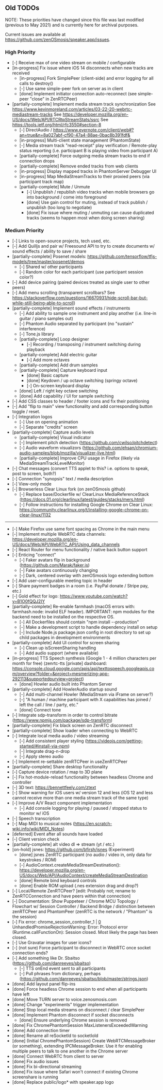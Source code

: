## Old TODOs

NOTE: These priorities have changed since this file was last modified (previous to May 2021) and is currently here for archival purposes.

Current issues are available at https://github.com/zenOSmosis/speaker.app/issues.

### High Priority
- [-] Receive max of one video stream on mobile / configurable
- [in-progress] Fix issue where iOS 14 disconnects when new tracks are received
  - [in-progress] Fork SimplePeer (client-side) and error logging for all calls to destroy()
  - [-] Use same simple-peer fork on server as in client
  - [done] Implement initiator connection auto-reconnect (see simple-peer "close" in ZenRTCPeer)
- [partially-complete] Implement media stream track synchronization
  See https://www.kevinmoreland.com/articles/03-22-20-webrtc-mediastream-tracks
  See https://developer.mozilla.org/en-US/docs/Web/API/RTCRtpStreamStats/ssrc
  See https://tools.ietf.org/html/rfc3550#section-8
  - [-] DirectAudio / https://www.evernote.com/client/web#?an=true&n=8a027abf-cf90-47a4-88ae-0bac8b391fdf&
  - [in-progress] Multi-client state management (PhantomState)
  - [-] Media stream track "read-receipt" play verification / Remote-play status reporting (i.e. participant B is playing video from participant A)
  - [partially-complete] Force outgoing media stream tracks to end if connection drops
  - [partially-complete] Remove ended tracks from web clients
  - [in-progress] Display mapped tracks in PhantomServer Debugger UI
  - [in-progress] Map MediaStreamTracks to their proxied peers (via participant track map)
  - [partially-complete] Mute / Unmute
    - [-] Unpublish / republish video tracks when mobile browsers go into background / come into foreground
    - [done] Use gain control for muting, instead of track publish / unpublish (too long to negotiate)
    - [done] Fix issue where muting / unmuting can cause duplicated tracks (seems to happen most when doing screen sharing)

### Medium Priority
- [-] Links to open-source projects, tech used, etc.
- [-] Add Quilljs and pair w/ Freesound API to try to create documents w/ sound effects / ability to save / share
- [partially-complete] Posenet models:  https://github.com/tensorflow/tfjs-models/tree/master/posenet/demos
  - [-] Shared w/ other participants
  - [-] Random color for each participant (use participant session color?)
- [-] Add device pairing (paired devices treated as single user to other peers)
- [-] Add menu scrolling (transparent scrollbars?  See https://stackoverflow.com/questions/16670931/hide-scroll-bar-but-while-still-being-able-to-scroll)
- [partially-complete] Implement sound effects / instruments
  - [-] Add ability to sample one instrument and play another (i.e. line-in guitar / piano samples out)
  - [-] Phantom Audio separated by participant (no "sustain" interference)
  - [-] Tone.js library
  - [partially-complete] Loop designer
    - [-] Recording / transposing / instrument switching during playback
  - [partially-complete] Add electric guitar
    - [-] Add more octaves
  - [partially-complete] Add drum samples
  - [partially-complete] Capture keyboard input
    - [done] Basic capture
    - [done] Keydown / up octave switching (springy octave)
    - [-] On-screen keyboard display
  - [done] Left / right key octave switching
  - [done] Add capability / UI for sample switching
- [-] Add CSS classes to header / footer icons and fix their positioning
- [-] Add "flip to main" view functionality and add corresponding button toggle / reset.
- [-] Integration logos
  - [-] Use on opening animation
  - [-] Separate "credits" screen
- [partially-complete] Capture audio levels
  - [partially-complete] Visual indicator
  - [-] Implement pitch detection (https://github.com/cwilso/pitchdetect)
  - [-] Audio waveform visualizors (https://github.com/ehsan/chromium-audio-samples/blob/mozilla/visualizer-live.html)
  - [partially-complete] Improve CPU usage in Firefox (likely via MediaStreamTrackLevelMonitor) 
- [-] Chat messages (convert TTS applet to this?  i.e. options to speak, post to screen, both?)
- [-] Connection "synopsis" text / media description
- [-] View-only mode
- [-] Browserless Clear Linux fork (on zenOSmosis github)
  - [-] Replace base/Dockerfile w/ ClearLinux MediaReferenceStack (https://docs.01.org/clearlinux/latest/guides/stacks/mers.html)
  - [-] Follow instructions for installing Google Chrome on Clear Linux: https://community.clearlinux.org/t/installing-google-chrome-on-clear-linux/1132

-----

- [-] Make Firefox use same font spacing as Chrome in the main menu
- [-] Implement multiple WebRTC data channels: https://developer.mozilla.org/en-US/docs/Web/API/WebRTC_API/Using_data_channels
- [-] React Router for menu functionality / native back button support
- [-] Enticing "connect"
  - [-] Faker avatars flip in background (https://github.com/Marak/faker.js)
  - [-] Fake avatars continuously changing
  - [-] Dark, centered overlay with zenOSmosis logo extending bottom
- [-] Add user-configurable meeting topic in header
- [-] Share payment badges in a room (i.e. PayPal donate / Stripe pay, etc.)
- [-] Gold effect for logo:  https://www.youtube.com/watch?v=B1O0fQQJ2IY
- [partially-complete] Re-enable farmhash (macOS errors with: farmhash.node: invalid ELF header). IMPORTANT: npm modules for the backend need to be installed on the respective OS.
  - [-] All Dockerfiles should contain "npm install --production"
  - [-] Make a development script to handle dependency install on setup
  - [-] Include Node.js package.json config in root directory to set up child packages in development environments
- [partially-complete] Add UI control for screen sharing
  - [-] Clean up isScreenSharing handling
  - [-] Add audio support (where available)
- [in-progress] TTS Speech synthesis (Google 1 - 4 million characters per month for free) (zenrtc-tts [private] dashboard: https://console.cloud.google.com/apis/api/texttospeech.googleapis.com/overview?folder=&project=mesmerizing-app-292113&supportedpurview=project)
  - [done] Howler audio built into Phantom Server
- [partially-complete] Add HowlerAudio startup sound
  - [-] Add multi-channel Howler (MediaStream via iFrame on server?)
  - [-] "A human / machine participant with X capabilities has joined / left the call / line / party, etc."
  - [done] Connect tone
- [-] Integrate sdp-transform in order to control bitrate (https://www.npmjs.com/package/sdp-transform)
- [partially-complete] Fix black screen on ZenRTC disconnect
- [partially-complete] Show loader when connecting to WebRTC
- [-] Integrate local media audio / video streaming
  - [-] Add consistent player styling (https://videojs.com/getting-started/#install-via-npm)
  - [-] Integrate drag-n-drop
  - [-] Apply stereo audio
- [-] Implement re-settable zenRTCPeer in useZenRTCPeer
- [partially-complete] Share desktop functionality
- [-] Capture device rotation / map to 3D plane
- [-] Fix hot-module-reload functionality between headless Chrome and controller
- [-] 3D text: https://bennettfeely.com/ztext
- [-] Show warning for iOS users w/ version 12 and less (iOS 12 and less cannot receive more than one media stream track of the same type)
- [-] Improve A/V React component implementation
  - [-] Add console logging for playing / paused / stopped status to monitor w/ iOS
- [-] Speech transcription
- [-] Map MIDI to musical notes (https://en.scratch-wiki.info/wiki/MIDI_Notes)
- [deferred] Event after all sounds have loaded
- [-] Client version check
- [partially-complete] alt video dl => stream (yt / etc.)
- [on-hold] jsnes: https://github.com/bfirsh/jsnes (Experiment)
  - [done] jsnes ZenRTC participant (no audio / video in, only data for keystrokes / ROM)
  - [-] AudioContext.createMediaStreamDestination(): https://developer.mozilla.org/en-US/docs/Web/API/AudioContext/createMediaStreamDestination
  - [done] Remote bind keyboard controls
  - [done] Enable ROM upload (.nes extension drag and drop?)
- [-] Local/Remote ZenRTCPeer? [edit: Probably not; rename to ZenRTCConnection and have peers within that connection]
- [-] Documentation: Show Puppeteer / Chrome MCU Topology / Flowchart w/ Session Controller / Backend Bridge / distinction between zenRTCPeer and PhantomPeer (zenRTC is the network / "Phantom" is the session)
- [-] Fix error: chrome_session_controller_1 | [0](node:79) UnhandledPromiseRejectionWarning: Error: Protocol error (Runtime.callFunctionOn): Session closed. Most likely the page has been closed.
- [-] Use Gravatar images for user icons?
- [-] (not sure) Force participant to disconnect in WebRTC once socket connection ends?
- [-] Add something like Dr. Sbaitso (https://github.com/danreeves/sbaitso)
  - [-] TTS onEnd event sent to all participants
  - [-] Pull phrases from dictionary, perhaps (https://github.com/danreeves/sbaitso/blob/master/strings.json)
- [done] Add layout panel flip-ins
- [done] Force headless Chrome session to end when all participants have left
- [done] Move TURN server to voice.zenosmosis.com
- [done] Change "experiments" trigger implementation
- [done] Stop local media streams on disconnect / clear SimplePeer
- [done] Implement Phantom disconnect if socket disconnects
  - [done] Ensure underlying Chrome session is removed
- [done] Fix ChromePhantomSession MaxListenersExceededWarning
- [done] Add connection timer
- [done] Rename all reSocketId to socketIoId
- [done] (Initial ChromePhantomSession) Create WebRTCMessageBroker (or something), extending IPCMessageBroker. Use it for enabling multiple peers to talk to one another in the Chrome server
- [done] Connect WebRTC from client to server
- [done] Fix audio issues
- [done] Fix bi-directional streaming
- [done] Fix issue where Safari won't connect if existing Chrome screenshare is running
- [done] Replace public/logo* with speaker.app logo

